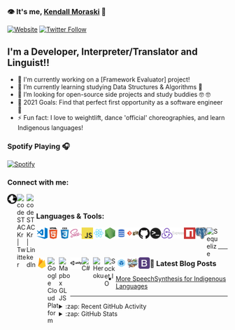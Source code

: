 ### :eye: It's me, [Kendall Moraski][website] 👋

[![Website](https://img.shields.io/website?label=kendimoraski.github.io&style=for-the-badge&url=https%3A%2F%2Fcodestackr.com)](https://kendimoraski.github.io/)
[![Twitter Follow](https://img.shields.io/twitter/follow/qwaemor?color=1DA1F2&logo=twitter&style=for-the-badge)](https://twitter.com/intent/follow?original_referer=https%3A%2F%2Fgithub.com%2FcodeSTACKr&screen_name=qwaemor)

## I'm a Developer, Interpreter/Translator and Linguist!!

- 🔭 I'm currently working on a [Framework Evaluator] project!
- 🌱 I’m currently learning studying Data Structures & Algorithms :gun:
- 👯 I’m looking for open-source side projects and study buddies :nerd_face: :nerd_face:
- 🥅 2021 Goals: Find that perfect first opportunity as a software engineer :smiling_face_with_three_hearts:
- ⚡ Fun fact: I love to weightlift, dance 'official' choreographies, and learn Indigenous languages!

### Spotify Playing 🎧

[![Spotify](https://novatorem-sandy-ten.vercel.app/api/spotify)](https://open.spotify.com/user/monochrangel)

### Connect with me:

[<img align="left" alt="codeSTACKr.com" width="22px" src="https://raw.githubusercontent.com/iconic/open-iconic/master/svg/globe.svg" />][website]
[<img align="left" alt="codeSTACKr | Twitter" width="22px" src="https://cdn.jsdelivr.net/npm/simple-icons@v3/icons/twitter.svg" />][twitter]
[<img align="left" alt="codeSTACKr | LinkedIn" width="22px" src="https://cdn.jsdelivr.net/npm/simple-icons@v3/icons/linkedin.svg" />][linkedin]

<br />

### Languages & Tools:

<img align="left" alt="Visual Studio Code" width="26px" src="https://raw.githubusercontent.com/github/explore/80688e429a7d4ef2fca1e82350fe8e3517d3494d/topics/visual-studio-code/visual-studio-code.png" />
<img align="left" alt="HTML5" width="26px" src="https://raw.githubusercontent.com/github/explore/80688e429a7d4ef2fca1e82350fe8e3517d3494d/topics/html/html.png" />
<img align="left" alt="CSS3" width="26px" src="https://raw.githubusercontent.com/github/explore/80688e429a7d4ef2fca1e82350fe8e3517d3494d/topics/css/css.png" />
<img align="left" alt="Sass" width="26px" src="https://raw.githubusercontent.com/github/explore/80688e429a7d4ef2fca1e82350fe8e3517d3494d/topics/sass/sass.png" />
<img align="left" alt="JavaScript" width="26px" src="https://raw.githubusercontent.com/github/explore/80688e429a7d4ef2fca1e82350fe8e3517d3494d/topics/javascript/javascript.png" />
<img align="left" alt="React" width="26px" src="https://raw.githubusercontent.com/github/explore/80688e429a7d4ef2fca1e82350fe8e3517d3494d/topics/react/react.png" />
<img align="left" alt="Node.js" width="26px" src="https://raw.githubusercontent.com/github/explore/80688e429a7d4ef2fca1e82350fe8e3517d3494d/topics/nodejs/nodejs.png" />
<img align="left" alt="SQL" width="26px" src="https://raw.githubusercontent.com/github/explore/80688e429a7d4ef2fca1e82350fe8e3517d3494d/topics/sql/sql.png" />
<img align="left" alt="Git" width="26px" src="https://raw.githubusercontent.com/github/explore/80688e429a7d4ef2fca1e82350fe8e3517d3494d/topics/git/git.png" />
<img align="left" alt="GitHub" width="26px" src="https://raw.githubusercontent.com/github/explore/78df643247d429f6cc873026c0622819ad797942/topics/github/github.png" />
<img align="left" alt="Terminal" width="26px" src="https://raw.githubusercontent.com/github/explore/80688e429a7d4ef2fca1e82350fe8e3517d3494d/topics/terminal/terminal.png" />
<img align="left" alt="Redux" width="26px" src="https://raw.githubusercontent.com/github/explore/80688e429a7d4ef2fca1e82350fe8e3517d3494d/topics/redux/redux.png" />
<img align="left" alt="Express" width="26px" src="https://raw.githubusercontent.com/github/explore/80688e429a7d4ef2fca1e82350fe8e3517d3494d/topics/express/express.png" />
<img align="left" alt="npm" width="26px" src="https://raw.githubusercontent.com/github/explore/80688e429a7d4ef2fca1e82350fe8e3517d3494d/topics/npm/npm.png" />
<img align="left" alt="PostgreSQL" width="26px" src="https://raw.githubusercontent.com/github/explore/80688e429a7d4ef2fca1e82350fe8e3517d3494d/topics/postgresql/postgresql.png" />
<img align="left" alt="Sequelize" width="26px" src="https://cdn.freebiesupply.com/logos/large/2x/sequelize-logo-svg-vector.svg" />
<img align="left" alt="Firebase" width="26px" src="https://raw.githubusercontent.com/github/explore/80688e429a7d4ef2fca1e82350fe8e3517d3494d/topics/firebase/firebase.png" />
<img align="left" alt="Google Cloud Platform" width="26px" src="https://lirp.cdn-website.com/aa0ef369/dms3rep/multi/opt/google-cloud-icon-400w.png" />
<img align="left" alt="Mapbox GL JS" width="26px" src="https://docs.mapbox.com/help/demos/custom-markers-gl-js/mapbox-icon.png" />
<img align="left" alt="Unity" width="26px" src="https://raw.githubusercontent.com/github/explore/80688e429a7d4ef2fca1e82350fe8e3517d3494d/topics/unity/unity.png" />
<img align="left" alt="C#" width="26px" src="https://seeklogo.com/images/C/c-sharp-c-logo-02F17714BA-seeklogo.com.png" />
<img align="left" alt="Heroku" width="26px" src="https://upload.wikimedia.org/wikipedia/commons/thumb/e/ec/Heroku_logo.svg/2560px-Heroku_logo.svg.png" />
<img align="left" alt="Socket.IO" width="26px" src="https://upload.wikimedia.org/wikipedia/commons/9/96/Socket-io.svg" />
<img align="left" alt="Webpack" width="26px" src="https://raw.githubusercontent.com/github/explore/80688e429a7d4ef2fca1e82350fe8e3517d3494d/topics/webpack/webpack.png" />
<img align="left" alt="Phaser" width="26px" src="https://raw.githubusercontent.com/github/explore/b7c8510756ee50efb38d1f01896e72b7a9737296/topics/phaser/phaser.png" />
<img align="left" alt="Bootstrap" width="26px" src="https://raw.githubusercontent.com/github/explore/80688e429a7d4ef2fca1e82350fe8e3517d3494d/topics/bootstrap/bootstrap.png" />

<br />
<br />

---

### 📕 Latest Blog Posts

<!-- BLOG-POST-LIST:START -->
- [More SpeechSynthesis for Indigenous Languages](https://kendimoraski.medium.com/more-speechsynthesis-for-indigenous-languages-c18278790b06?source=rss-5917d282a151------2)
<!-- BLOG-POST-LIST:END -->

---

<details>
  <summary>:zap: Recent GitHub Activity</summary>

<!--START_SECTION:activity-->

1. ❗️ Opened issue [#266](https://github.com/the-bat-signal/rooted/issues/266) in [the-bat-signal/rooted](https://github.com/the-bat-signal/rooted)
<!--END_SECTION:activity-->

</details>

<details>
  <summary>:zap: GitHub Stats</summary>

  <img align="left" alt="kendimoraski's GitHub Stats" src="https://github-readme-stats-lake-five.vercel.app/api?username=kendimoraski&show_icons=true&hide_border=true&count_private=true&theme=gruvbox" />

</details>

[website]: https://kendimoraski.github.io/
[twitter]: https://twitter.com/qwaemor
[linkedin]: https://www.linkedin.com/in/kmoraski/
